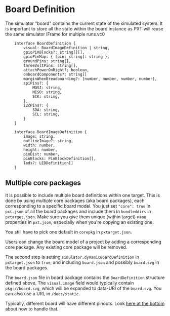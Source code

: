 # Board Definition

The simulator "board" contains the current state of the simulated system. It is important to store all the state within the board instance as PXT will reuse the same simulator IFrame for multiple runs.vc0

```typescript-ignore
    interface BoardDefinition {
        visual: BoardImageDefinition | string,
        gpioPinBlocks?: string[][],
        gpioPinMap: { [pin: string]: string },
        groundPins: string[],
        threeVoltPins: string[],
        attachPowerOnRight?: boolean,
        onboardComponents?: string[]
        marginWhenBreadboarding?: [number, number, number, number],
        spiPins?: {
            MOSI: string,
            MISO: string,
            SCK: string,
        },
        i2cPins?: {
            SDA: string,
            SCL: string,
        }
    }

    interface BoardImageDefinition {
        image: string,
        outlineImage?: string,
        width: number,
        height: number,
        pinDist: number,
        pinBlocks: PinBlockDefinition[],
        leds?: LEDDefinition[]
    }
```

## Multiple core packages

It is possible to include multiple board definitions within one target. This is done by using multiple core packages (aka board packages), each corresponding to a specific board model. You just set `"core": true` in `pxt.json` of all the board packages and include them in `bundleddirs` in `pxtarget.json`. Make sure you give them unique (within target) `name` properties in `pxt.json`, especially when you're copying an existing one.

You still have to pick one default in `corepkg` in `pxtarget.json`.

Users can change the board model of a project by adding a corresponding core package. Any existing core package will be removed.

The second step is setting `simulator.dynamicBoardDefinition` in `pxtarget.json` to `true`, and including `board.json` and possibly `board.svg` in the board packages.

The `board.json` file in board package contains the `BoardDefinition` structure defined above. The `visual.image` field would typically contain `pkg://board.svg`, which will be expanded to data-URI of the `board.svg`. You can also use a URL in `/docs/static`.

Typically, different board will have different pinouts. Look [here at the bottom](/simshim) about how to handle that.